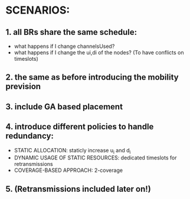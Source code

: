 # SCENARIOS:

## 1. all BRs share the same schedule:
- what happens if I change channelsUsed?
- what happens if I change the ui,di of the nodes? (To have conflicts on timeslots)

## 2. the same as before introducing the mobility prevision

## 3. include GA based placement

## 4. introduce different policies to handle redundancy:
- STATIC ALLOCATION: staticly increase u<sub>i</sub> and d<sub>i</sub>
- DYNAMIC USAGE OF STATIC RESOURCES: dedicated timeslots for retransmissions
- COVERAGE-BASED APPROACH: 2-coverage


## 5. (Retransmissions included later on!)

